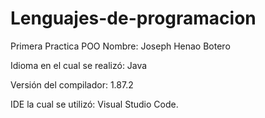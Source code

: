 # Lenguajes-de-programacion
Primera Practica POO
Nombre: Joseph Henao Botero 

Idioma en el cual se realizó: Java

Versión del compilador: 1.87.2 

IDE la cual se utilizó: Visual Studio Code. 
